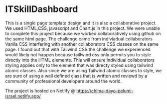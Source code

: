 # ITSkillDashboard

This is a single page template design  and it is also a collaborative project. We used HTML,CSS, javascript and Chart.js in this project.
We were unable to complete this project because we worked collaboratively using github on the same html page. The challenge came from 
indiviadual collaborators Vanila CSS interfering with
another collaborators CSS classes on the same page.
I found out that with Tailwind CSS the challenge we experienced would likely not happen because taillwind css only permits
you to style directly into the HTML elements.
This will ensure individual collaborators styling applies only to the element that was directy styled using tailwind atomic classes.
Also since we are using Tailwind atomic classes to style, we are sure of using a well defined class that is written
and reviewd by a community of professional developers around the world.

The project is hosted on Netlify @ https://chima-dayo-pelumi-israel.netlify.app/
